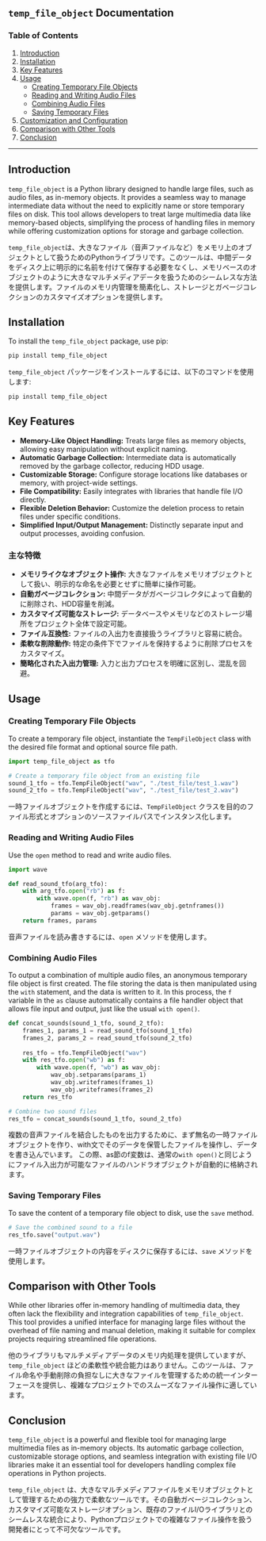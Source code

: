 ## `temp_file_object` Documentation

### Table of Contents

1. [Introduction](#introduction)
2. [Installation](#installation)
3. [Key Features](#key-features)
4. [Usage](#usage)
   - [Creating Temporary File Objects](#creating-temporary-file-objects)
   - [Reading and Writing Audio Files](#reading-and-writing-audio-files)
   - [Combining Audio Files](#combining-audio-files)
   - [Saving Temporary Files](#saving-temporary-files)
5. [Customization and Configuration](#customization-and-configuration)
6. [Comparison with Other Tools](#comparison-with-other-tools)
7. [Conclusion](#conclusion)

---

## Introduction

`temp_file_object` is a Python library designed to handle large files, such as audio files, as in-memory objects. It provides a seamless way to manage intermediate data without the need to explicitly name or store temporary files on disk. This tool allows developers to treat large multimedia data like memory-based objects, simplifying the process of handling files in memory while offering customization options for storage and garbage collection.

`temp_file_object`は、大きなファイル（音声ファイルなど）をメモリ上のオブジェクトとして扱うためのPythonライブラリです。このツールは、中間データをディスク上に明示的に名前を付けて保存する必要をなくし、メモリベースのオブジェクトのように大きなマルチメディアデータを扱うためのシームレスな方法を提供します。ファイルのメモリ内管理を簡素化し、ストレージとガベージコレクションのカスタマイズオプションを提供します。

## Installation

To install the `temp_file_object` package, use pip:

```bash
pip install temp_file_object
```

`temp_file_object` パッケージをインストールするには、以下のコマンドを使用します:

```bash
pip install temp_file_object
```

## Key Features

- **Memory-Like Object Handling:** Treats large files as memory objects, allowing easy manipulation without explicit naming.
- **Automatic Garbage Collection:** Intermediate data is automatically removed by the garbage collector, reducing HDD usage.
- **Customizable Storage:** Configure storage locations like databases or memory, with project-wide settings.
- **File Compatibility:** Easily integrates with libraries that handle file I/O directly.
- **Flexible Deletion Behavior:** Customize the deletion process to retain files under specific conditions.
- **Simplified Input/Output Management:** Distinctly separate input and output processes, avoiding confusion.

### 主な特徴

- **メモリライクなオブジェクト操作:** 大きなファイルをメモリオブジェクトとして扱い、明示的な命名を必要とせずに簡単に操作可能。
- **自動ガベージコレクション:** 中間データがガベージコレクタによって自動的に削除され、HDD容量を削減。
- **カスタマイズ可能なストレージ:** データベースやメモリなどのストレージ場所をプロジェクト全体で設定可能。
- **ファイル互換性:** ファイルの入出力を直接扱うライブラリと容易に統合。
- **柔軟な削除動作:** 特定の条件下でファイルを保持するように削除プロセスをカスタマイズ。
- **簡略化された入出力管理:** 入力と出力プロセスを明確に区別し、混乱を回避。

## Usage

### Creating Temporary File Objects

To create a temporary file object, instantiate the `TempFileObject` class with the desired file format and optional source file path.

```python
import temp_file_object as tfo

# Create a temporary file object from an existing file
sound_1_tfo = tfo.TempFileObject("wav", "./test_file/test_1.wav")
sound_2_tfo = tfo.TempFileObject("wav", "./test_file/test_2.wav")
```

一時ファイルオブジェクトを作成するには、`TempFileObject` クラスを目的のファイル形式とオプションのソースファイルパスでインスタンス化します。

### Reading and Writing Audio Files

Use the `open` method to read and write audio files.

```python
import wave

def read_sound_tfo(arg_tfo):
    with arg_tfo.open("rb") as f:
        with wave.open(f, "rb") as wav_obj:
            frames = wav_obj.readframes(wav_obj.getnframes())
            params = wav_obj.getparams()
    return frames, params
```

音声ファイルを読み書きするには、`open` メソッドを使用します。

### Combining Audio Files

To output a combination of multiple audio files, an anonymous temporary file object is first created. The file storing the data is then manipulated using the `with` statement, and the data is written to it. In this process, the `f` variable in the `as` clause automatically contains a file handler object that allows file input and output, just like the usual `with open()`.

```python
def concat_sounds(sound_1_tfo, sound_2_tfo):
    frames_1, params_1 = read_sound_tfo(sound_1_tfo)
    frames_2, params_2 = read_sound_tfo(sound_2_tfo)
    
    res_tfo = tfo.TempFileObject("wav")
    with res_tfo.open("wb") as f:
        with wave.open(f, "wb") as wav_obj:
            wav_obj.setparams(params_1)
            wav_obj.writeframes(frames_1)
            wav_obj.writeframes(frames_2)
    return res_tfo

# Combine two sound files
res_tfo = concat_sounds(sound_1_tfo, sound_2_tfo)
```

複数の音声ファイルを結合したものを出力するために、まず無名の一時ファイルオブジェクトを作り、with文でそのデータを保管したファイルを操作し、データを書き込んでいます。
この際、as節のf変数は、通常の`with open()`と同じようにファイル入出力が可能なファイルのハンドラオブジェクトが自動的に格納されます。

### Saving Temporary Files

To save the content of a temporary file object to disk, use the `save` method.

```python
# Save the combined sound to a file
res_tfo.save("output.wav")
```

一時ファイルオブジェクトの内容をディスクに保存するには、`save` メソッドを使用します。

## Comparison with Other Tools

While other libraries offer in-memory handling of multimedia data, they often lack the flexibility and integration capabilities of `temp_file_object`. This tool provides a unified interface for managing large files without the overhead of file naming and manual deletion, making it suitable for complex projects requiring streamlined file operations.

他のライブラリもマルチメディアデータのメモリ内処理を提供していますが、`temp_file_object` ほどの柔軟性や統合能力はありません。このツールは、ファイル命名や手動削除の負担なしに大きなファイルを管理するための統一インターフェースを提供し、複雑なプロジェクトでのスムーズなファイル操作に適しています。

## Conclusion

`temp_file_object` is a powerful and flexible tool for managing large multimedia files as in-memory objects. Its automatic garbage collection, customizable storage options, and seamless integration with existing file I/O libraries make it an essential tool for developers handling complex file operations in Python projects.

`temp_file_object` は、大きなマルチメディアファイルをメモリオブジェクトとして管理するための強力で柔軟なツールです。その自動ガベージコレクション、カスタマイズ可能なストレージオプション、既存のファイルI/Oライブラリとのシームレスな統合により、Pythonプロジェクトでの複雑なファイル操作を扱う開発者にとって不可欠なツールです。
